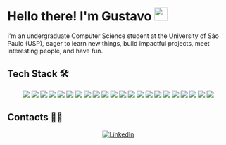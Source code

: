 # Hello there! I'm Gustavo <img src="https://raw.githubusercontent.com/iampavangandhi/iampavangandhi/master/gifs/Hi.gif" width="30px">

I'm an undergraduate Computer Science student at the University of São Paulo (USP), eager to learn new things, build impactful projects, meet interesting people, and have fun.

## Tech Stack 🛠

<p align="center">
    <a href="#"><img src="https://img.shields.io/badge/-C-000000?style=flat&logo=c"></a>
    <a href="#"><img src="https://img.shields.io/badge/-C++-000000?style=flat&logo=c%2B%2B"></a>
    <a href="#"><img src="https://img.shields.io/badge/-Haskell-000000?style=flat&logo=haskell"></a>
    <a href="#"><img src="https://img.shields.io/badge/-Java-000000?style=flat&logo=java"></a>
    <a href="#"><img src="https://img.shields.io/badge/-JavaScript-000000?style=flat&logo=javascript"></a>
    <a href="#"><img src="https://img.shields.io/badge/-Python-000000?style=flat&logo=python"></a>
    <a href="#"><img src="https://img.shields.io/badge/-Bash-000000?style=flat&logo=gnu-bash"></a>
    <a href="#"><img src="https://img.shields.io/badge/-Git-000000?style=flat&logo=git"></a>
    <a href="#"><img src="https://img.shields.io/badge/-Linux-000000?style=flat&logo=linux"></a>
    <a href="#"><img src="https://img.shields.io/badge/-Kali%20Linux-000000?style=flat&logo=kalilinux"></a>
    <a href="#"><img src="https://img.shields.io/badge/-CSS3-000000?style=flat&logo=css3"></a>
    <a href="#"><img src="https://img.shields.io/badge/-Bootstrap-000000?style=flat&logo=bootstrap"></a>
    <a href="#"><img src="https://img.shields.io/badge/-HTML5-000000?style=flat&logo=html5"></a>
    <a href="#"><img src="https://img.shields.io/badge/-Express.js-000000?style=flat&logo=express"></a>
    <a href="#"><img src="https://img.shields.io/badge/-Node.js-000000?style=flat&logo=node.js"></a>
    <a href="#"><img src="https://img.shields.io/badge/-Jupyter-000000?style=flat&logo=jupyter"></a>
    <a href="#"><img src="https://img.shields.io/badge/-Pandas-000000?style=flat&logo=pandas"></a>
    <a href="#"><img src="https://img.shields.io/badge/-TensorFlow-000000?style=flat&logo=tensorflow"></a>
    <a href="#"><img src="https://img.shields.io/badge/-PostgreSQL-000000?style=flat&logo=postgresql"></a>
    <a href="#"><img src="https://img.shields.io/badge/-Wireshark-000000?style=flat&logo=wireshark"></a>
    <a href="#"><img src="https://img.shields.io/badge/-Metasploit-000000?style=flat&logo=metasploit"></a>
    <a href="#"><img src="https://img.shields.io/badge/-Burp%20Suite-000000?style=flat&logo=burpsuite"></a>
</p>

## Contacts 🤝🏻

<p align="center">
    <a href="https://www.linkedin.com/in/gustavo-gabriel-ribeiro-200a83279/"><img alt="LinkedIn" src="https://img.shields.io/badge/LinkedIn-Gustavo%20Gabriel%20Ribeiro-blue?style=flat-square&logo=linkedin"></a>
    <a href="mailto:gustavogrib.ggr@gmail.com”><img alt="Email" src="https://img.shields.io/badge/Email-gustavogrib.ggr@gmail.com-blue?style=flat-square&logo=gmail"></a>
</p>
